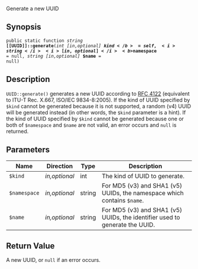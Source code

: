 Generate a new UUID

## Synopsis

<code>public static function <i>string</i> <b>[[UUID]]::generate</b>(<i>int</i> <i>[in,optional]</i> <b>$kind</b> = self, <i>string</i> <i>[in,optional]</i> <b>$namespace</b> = null, <i>string</i> <i>[in,optional]</i> <b>$name</b> = null)</code>

## Description

`UUID::generate()` generates a new UUID according to [RFC 4122](http://www.ietf.org/rfc/rfc4122.txt) (equivalent to ITU-T Rec. X.667, ISO/IEC 9834-8:2005). If the kind of UUID specified by `$kind` cannot be generated because it is not supported, a random (v4) UUID will be generated instead (in other words, the `$kind` parameter is a hint). If the kind of UUID specified by `$kind` cannot be generated because one or both of `$namespace` and `$name` are not valid, an error occurs and `null` is returned.

## Parameters

<table>
  <thead>
    <tr>
      <th>Name</th>
      <th>Direction</th>
      <th>Type</th>
      <th>Description</th>
    </tr>
  </thead>
  <tbody>
    <tr>
      <td><code>$kind</code>
      <td><i>in,optional</i></td>
      <td>int</td>
      <td>
The kind of UUID to generate.
      </td>
    </tr>
    <tr>
      <td><code>$namespace</code>
      <td><i>in,optional</i></td>
      <td>string</td>
      <td>
For MD5 (v3) and SHA1 (v5) UUIDs, the namespace which contains <code>$name</code>.
      </td>
    </tr>
    <tr>
      <td><code>$name</code>
      <td><i>in,optional</i></td>
      <td>string</td>
      <td>
For MD5 (v3) and SHA1 (v5) UUIDs, the identifier used to generate the UUID.
      </td>
    </tr>
  </tbody>
</table>

## Return Value

A new UUID, or `null` if an error occurs.

